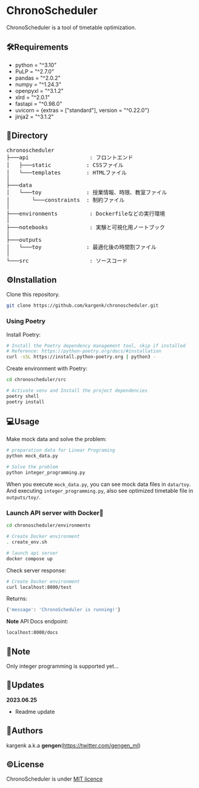 # ChronoScheduler
ChronoScheduler is a tool of timetable optimization.

## 🛠Requirements
* python = "^3.10"
* PuLP = "^2.7.0"
* pandas = "^2.0.2"
* numpy = "^1.24.3"
* openpyxl = "^3.1.2"
* xlrd = "^2.0.1"
* fastapi = "^0.98.0"
* uvicorn = {extras = ["standard"], version = "^0.22.0"}
* jinja2 = "^3.1.2"

## 🌲Directory
<pre>
chronoscheduler
├───api                   : フロントエンド
│   ├───static           : CSSファイル
│   └───templates        : HTMLファイル
│
├───data
│   └───toy              : 授業情報、時限、教室ファイル
│       └───constraints  : 制約ファイル
│
├───environments          : Dockerfileなどの実行環境
│
├───notebooks             : 実験と可視化用ノートブック
│
├───outputs
│   └───toy              : 最適化後の時間割ファイル
│
└───src                   : ソースコード
</pre>

## ⚙️Installation
Clone this repository.
```bash
git clone https://github.com/kargenk/chronoscheduler.git
```

### Using Poetry
Install Poetry:
```bash
# Install the Poetry dependency management tool, skip if installed
# Reference: https://python-poetry.org/docs/#installation
curl -sSL https://install.python-poetry.org | python3 -
```

Create environment with Poetry:
```bash
cd chronoscheduler/src

# Activate venv and Install the project dependencies
poetry shell
poetry install
```

## 💻Usage
Make mock data and solve the problem:
```bash
# preparation data for Linear Programing
python mock_data.py

# Solve the problem
python integer_programming.py
```
When you execute `mock_data.py`, you can see mock data files in `data/toy`.
And executing `integer_programming.py`, also see optimized timetable file in `outputs/toy/`.

### Launch API server with Docker🐳
```bash
cd chronoscheduler/environments

# Create Docker environment
. create_env.sh

# launch api server
docker compose up
```

Check server response:
```bash
# Create Docker environment
curl localhost:8000/test
```

Returns:
```bash
{'message': 'ChronoScheduler is running!'}
```

**Note**
API Docs endpoint:
```bash
localhost:8000/docs
```

## 📝Note
Only integer programming is supported yet...

## 🚀Updates
**2023.06.25**
- Readme update

## 📨Authors
kargenk a.k.a **gengen**(https://twitter.com/gengen_ml)

## ©License
ChronoScheduler is under [MIT licence](https://en.wikipedia.org/wiki/MIT_License)